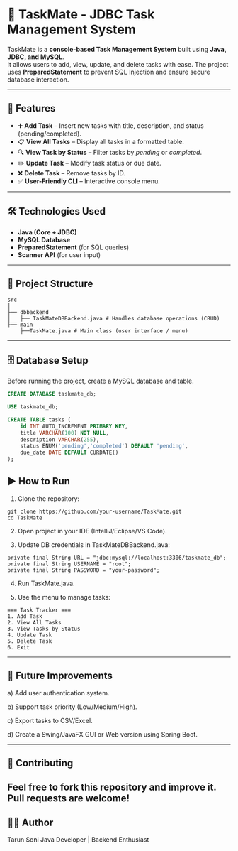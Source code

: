 # 📝 TaskMate - JDBC Task Management System

TaskMate is a **console-based Task Management System** built using **Java, JDBC, and MySQL**.  
It allows users to add, view, update, and delete tasks with ease. The project uses **PreparedStatement** to prevent SQL Injection and ensure secure database interaction.

---

## 🚀 Features
- ➕ **Add Task** – Insert new tasks with title, description, and status (pending/completed).
- 📋 **View All Tasks** – Display all tasks in a formatted table.
- 🔍 **View Task by Status** – Filter tasks by *pending* or *completed*.
- ✏️ **Update Task** – Modify task status or due date.
- ❌ **Delete Task** – Remove tasks by ID.
- ✅ **User-Friendly CLI** – Interactive console menu.

---

## 🛠️ Technologies Used
- **Java (Core + JDBC)**
- **MySQL Database**
- **PreparedStatement** (for SQL queries)
- **Scanner API** (for user input)

---

## 📂 Project Structure
```
src
│
├── dbbackend
│   ├── TaskMateDBBackend.java # Handles database operations (CRUD)
├── main
    ├──TaskMate.java # Main class (user interface / menu)
```
---

## 🗄️ Database Setup
Before running the project, create a MySQL database and table.

```sql
CREATE DATABASE taskmate_db;

USE taskmate_db;

CREATE TABLE tasks (
    id INT AUTO_INCREMENT PRIMARY KEY,
    title VARCHAR(100) NOT NULL,
    description VARCHAR(255),
    status ENUM('pending','completed') DEFAULT 'pending',
    due_date DATE DEFAULT CURDATE()
);
```
## ▶️ How to Run

1) Clone the repository:
```
git clone https://github.com/your-username/TaskMate.git
cd TaskMate
```
2) Open project in your IDE (IntelliJ/Eclipse/VS Code).

3) Update DB credentials in TaskMateDBBackend.java:
```
private final String URL = "jdbc:mysql://localhost:3306/taskmate_db";
private final String USERNAME = "root";
private final String PASSWORD = "your-password";
```
4) Run TaskMate.java.

5) Use the menu to manage tasks:
```
=== Task Tracker ===
1. Add Task
2. View All Tasks
3. View Tasks by Status
4. Update Task
5. Delete Task
6. Exit
```
---
## 📌 Future Improvements

a) Add user authentication system.

b) Support task priority (Low/Medium/High).

c) Export tasks to CSV/Excel.

d) Create a Swing/JavaFX GUI or Web version using Spring Boot.

---
## 🤝 Contributing

Feel free to fork this repository and improve it. Pull requests are welcome!
---
## 👨‍💻 Author

Tarun Soni
Java Developer | Backend Enthusiast
